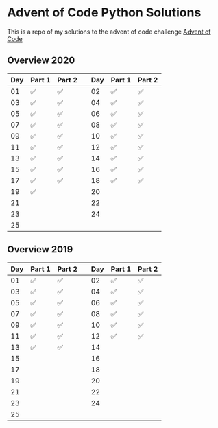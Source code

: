 # Advent of Code Python Solutions

This is a repo of my solutions to the advent of code challenge [Advent of Code](https://adventofcode.com/)



## Overview 2020

| Day | Part 1 | Part 2 ||Day | Part 1 | Part 2 |
| --- | --- | --- |---| --- | --- | --- |
| 01 | :white_check_mark: | :white_check_mark: || 02 | :white_check_mark: | :white_check_mark: |
| 03 | :white_check_mark: | :white_check_mark: || 04 | :white_check_mark: | :white_check_mark: |
| 05 | :white_check_mark: | :white_check_mark: || 06 | :white_check_mark: | :white_check_mark: |
| 07 | :white_check_mark: | :white_check_mark: || 08 | :white_check_mark: | :white_check_mark: |
| 09 | :white_check_mark: | :white_check_mark: || 10 | :white_check_mark: | :white_check_mark: |
| 11 | :white_check_mark: | :white_check_mark: || 12 | :white_check_mark: | :white_check_mark: |
| 13 | :white_check_mark: | :white_check_mark: || 14 | :white_check_mark: | :white_check_mark: |
| 15 | :white_check_mark: | :white_check_mark: || 16 | :white_check_mark: | :white_check_mark: |
| 17 | :white_check_mark: | :white_check_mark: || 18 | :white_check_mark: | :white_check_mark: |
| 19 | :white_check_mark: |  || 20 |  |  |
| 21 |  |  || 22 |  |  |
| 23 |  |  || 24 |  |  |
| 25 |  |  |||||

## Overview 2019

| Day | Part 1 | Part 2 ||Day | Part 1 | Part 2 |
| --- | --- | --- |---| --- | --- | --- |
| 01 | :white_check_mark: | :white_check_mark: || 02 | :white_check_mark: | :white_check_mark: |
| 03 | :white_check_mark: | :white_check_mark: || 04 | :white_check_mark: | :white_check_mark: |
| 05 | :white_check_mark: | :white_check_mark: || 06 | :white_check_mark: | :white_check_mark: |
| 07 | :white_check_mark: | :white_check_mark: || 08 | :white_check_mark: | :white_check_mark: |
| 09 | :white_check_mark: | :white_check_mark: || 10 | :white_check_mark: | :white_check_mark: |
| 11 | :white_check_mark: | :white_check_mark: || 12 | :white_check_mark: | :white_check_mark: |
| 13 | :white_check_mark: | :white_check_mark: || 14 |  |  |
| 15 |  |  || 16 |  |  |
| 17 |  |  || 18 |  |  |
| 19 |  |  || 20 |  |  |
| 21 |  |  || 22 |  |  |
| 23 |  |  || 24 |  |  |
| 25 |  |  |||||